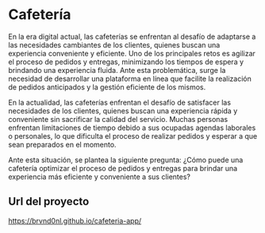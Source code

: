 
# Cafetería

En la era digital actual, las cafeterías se enfrentan al desafío de adaptarse a las necesidades cambiantes de los clientes, quienes buscan una experiencia conveniente y eficiente. Uno de los principales retos es agilizar el proceso de pedidos y entregas, minimizando los tiempos de espera y brindando una experiencia fluida. Ante esta problemática, surge la necesidad de desarrollar una plataforma en línea que facilite la realización de pedidos anticipados y la gestión eficiente de los mismos.

En la actualidad, las cafeterías enfrentan el desafío de satisfacer las necesidades de los clientes, quienes buscan una experiencia rápida y conveniente sin sacrificar la calidad del servicio. Muchas personas enfrentan limitaciones de tiempo debido a sus ocupadas agendas laborales o personales, lo que dificulta el proceso de realizar pedidos y esperar a que sean preparados en el momento.

Ante esta situación, se plantea la siguiente pregunta: ¿Cómo puede una cafetería optimizar el proceso de pedidos y entregas para brindar una experiencia más eficiente y conveniente a sus clientes?

## Url del proyecto

https://brvnd0nl.github.io/cafeteria-app/



